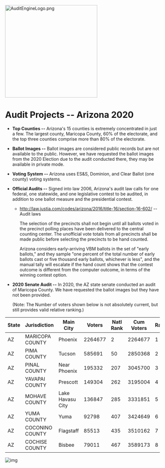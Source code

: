 <link rel="icon" type="image/x-icon" href="https://mapper.auditengine.org/assets/images/A.png">
<img src="https://copswiki.org/w/pub/Common/AuditEngine/AuditEngineLogo.png" alt="AuditEngineLogo.png" width='300' />

# Audit Projects -- Arizona 2020



- **Top Counties --** Arizona's 15 counties is extremely concentrated in just a few. The largest county, Maricopa County, 60% of the electorate, and the top three counties comprise more than 80% of the electorate.

- **Ballot Images --** Ballot images are considered public records but are not available to the public. However, we have requested the ballot images from the 2020 Election due to the audit conducted there, they may be available in private mode.

- **Voting System --** Arizona uses ES&S, Dominion, and Clear Ballot (one county) voting systems.

- **Official Audits --** Signed into law 2006, Arizona's audit law calls for one federal, one statewide, and one legislative contest to be audited, in addition to one ballot measure and the presidential contest. 
  
  - http://law.justia.com/codes/arizona/2016/title-16/section-16-602/ -- Audit laws
  
    The selection of the precincts shall not begin until all ballots voted in the precinct polling places have been delivered to the central counting center. The unofficial vote totals from all precincts shall be made public before selecting the precincts to be hand counted.
  
    Arizona considers early-arriving VBM ballots in the set of "early ballots," and they sample "one percent of the total number of early ballots cast or five thousand early ballots, whichever is less", and the manual tally will escalate if the hand count shows that the contest outcome is different from the computer outcome, in terms of the winning contest option.
  
- **2020 Senate Audit --** In 2020, the AZ state senate conducted an audit of Maricopa County. We have requested the ballot images but they have not been provided.

  (Note: The Number of voters shown below is not absolutely current, but still provides valid relative ranking.)



| State | Jurisdiction    | Main City        | Voters  | Natl Rank | Cum Voters | Rank | % Total | Vendor |
| ----- | --------------- | ---------------- | ------- | --------- | ---------- | ---- | ------- | ------ |
| AZ    | MARICOPA COUNTY | Phoenix          | 2264677 | 2         | 2264677    | 1    | 59.55%  | Dom.   |
| AZ    | PIMA COUNTY     | Tucson           | 585691  | 50        | 2850368    | 2    | 74.95%  | ES&S   |
| AZ    | PINAL COUNTY    | Near Phoenix     | 195332  | 207       | 3045700    | 3    | 80.09%  | ES&S   |
| AZ    | YAVAPAI COUNTY  | Prescott         | 149304  | 262       | 3195004    | 4    | 84.02%  | Unisyn |
| AZ    | MOHAVE COUNTY   | Lake Havasu City | 136847  | 285       | 3331851    | 5    | 87.62%  | ES&S   |
| AZ    | YUMA COUNTY     | Yuma             | 92798   | 407       | 3424649    | 6    | 90.06%  | ES&S   |
| AZ    | COCONINO COUNTY | Flagstaff        | 85513   | 435       | 3510162    | 7    | 92.31%  | ES&S   |
| AZ    | COCHISE COUNTY  | Bisbee           | 79011   | 467       | 3589173    | 8    | 94.38%  | ES&S   |

![img](C:\Users\raylu\Documents\GitHub\audit-engine-docsite\docs\images\aLE3_6XasVBojYLUj_tMKAmOeFoR9lMBVIp6AeMDj6i4rvza-A5vfoSZrcq0ia-oGDkF8is5VusoeaHGyZWaX_ViI_2U7L6ZFduDsdfBoV1_SxKtvRDzFdcFBFbZKsgvFmKZyWE9)
